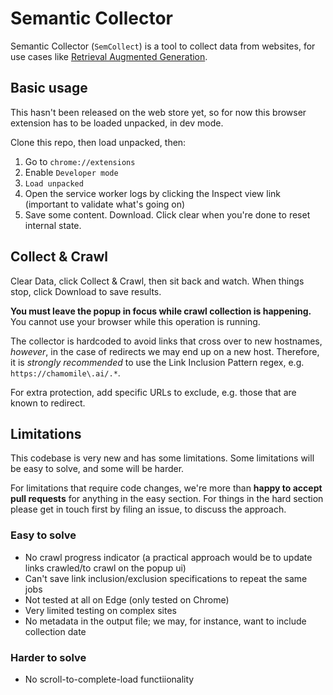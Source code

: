 # Semantic Collector

Semantic Collector (`SemCollect`) is a tool to collect data from websites, for use cases like
[Retrieval Augmented Generation](https://chamomile.ai/reliable-rag-with-data-preprocessing/).

## Basic usage

This hasn't been released on the web store yet, so for now this browser extension has to be loaded unpacked, in dev mode.

Clone this repo, then load unpacked, then:

1) Go to `chrome://extensions`
2) Enable `Developer mode`
3) `Load unpacked`
4) Open the service worker logs by clicking the Inspect view link (important to validate what's going on)
5) Save some content. Download. Click clear when you're done to reset internal state.

## Collect & Crawl

Clear Data, click Collect & Crawl, then sit back and watch. When things stop, click Download to save results.

**You must leave the popup in focus while crawl collection is happening.** You cannot use your browser while this operation
is running.

The collector is hardcoded to avoid links that cross over to new hostnames, *however*, in the case of redirects
we may end up on a new host. Therefore, it is *strongly recommended* to use the Link Inclusion Pattern regex,
e.g. `https://chamomile\.ai/.*`.

For extra protection, add specific URLs to exclude, e.g. those that are known to redirect.

## Limitations

This codebase is very new and has some limitations. Some limitations will be easy to solve, and some will be harder.

For limitations that require code changes, we're more than **happy to accept pull requests** for anything in
the easy section. For things in the hard section please get in touch first by filing an issue, to discuss the
approach.

### Easy to solve

* No crawl progress indicator (a practical approach would be to update links crawled/to crawl on the popup ui)
* Can't save link inclusion/exclusion specifications to repeat the same jobs
* Not tested at all on Edge (only tested on Chrome)
* Very limited testing on complex sites
* No metadata in the output file; we may, for instance, want to include collection date

### Harder to solve

* No scroll-to-complete-load functiionality
